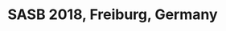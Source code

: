 ---
layout: page
permalink: /travelling/freiburg-germany-2018
title: SASB 2018, Freiburg, Germany
---